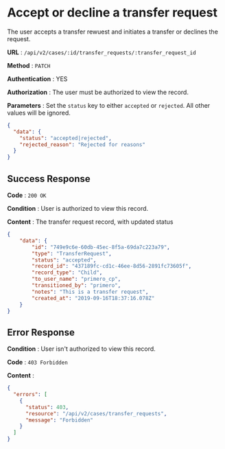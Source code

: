 # Accept or decline a transfer request

The user accepts a transfer rewuest and initiates a transfer or declines the request.

**URL** : `/api/v2/cases/:id/transfer_requests/:transfer_request_id`

**Method** : `PATCH`

**Authentication** : YES

**Authorization** : The user must be authorized to view the record.

**Parameters** : Set the `status` key to either `accepted` or `rejected`. 
All other values will be ignored.

```json
{
  "data": {
    "status": "accepted|rejected",
    "rejected_reason": "Rejected for reasons"
  }
}
```

## Success Response

**Code** : `200 OK`

**Condition** : User is authorized to view this record. 

**Content** : The transfer request record, with updated status

```json
{
    "data": {
        "id": "749e9c6e-60db-45ec-8f5a-69da7c223a79",
        "type": "TransferRequest",
        "status": "accepted",
        "record_id": "437189fc-cd1c-46ee-8d56-2891fc73605f",
        "record_type": "Child",
        "to_user_name": "primero_cp",
        "transitioned_by": "primero",
        "notes": "This is a transfer request",
        "created_at": "2019-09-16T18:37:16.078Z"
    }
}

```

## Error Response

**Condition** : User isn't authorized to view this record. 

**Code** : `403 Forbidden`

**Content** :

```json
{
  "errors": [
    {
      "status": 403,
      "resource": "/api/v2/cases/transfer_requests",
      "message": "Forbidden"
    }
  ]
}
```